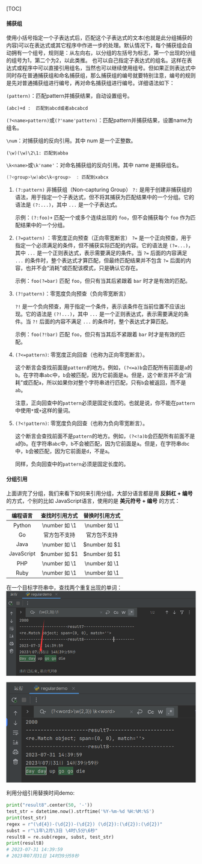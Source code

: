 [TOC]

#### 捕获组

使用小括号指定一个子表达式后，匹配这个子表达式的文本(也就是此分组捕获的内容)可以在表达式或其它程序中作进一步的处理。默认情况下，每个捕获组会自动拥有一个组号，规则是：从左向右，以分组的左括号为标志，第一个出现的分组的组号为1，第二个为2，以此类推。  也可以自己指定子表达式的组名。这样在表达式或程序中可以直接引用组名，当然也可以继续使用组号。但如果正则表达式中同时存在普通捕获组和命名捕获组，那么捕获组的编号就要特别注意，编号的规则是先对普通捕获组进行编号，再对命名捕获组进行编号。详细语法如下：

`(pattern)`：匹配pattern并捕获结果，自动设置组号。

```undefined
(abc)+d :  匹配到abcd或者abcabcd
```

`(?<name>pattern)`或`(?'name'pattern)`：匹配pattern并捕获结果，设置name为组名。

 `\num`：对捕获组的反向引用。其中 num 是一个正整数。

```undefined
(\w)(\w)\2\1: 匹配到abba
```

`\k<name>`或`\k'name'`：对命名捕获组的反向引用。其中 name 是捕获组名。

```csharp
(?<group>\w)abc\k<group>  : 匹配到xabcx
```

1. `(?:pattern)` 非捕获组（Non-capturing Group）
   `?:` 是用于创建非捕获组的语法，用于指定一个子表达式，但不将其捕获为匹配结果中的一个分组。它的语法是 `(?:...)`，其中 `...` 是一个子表达式。

   示例：`(?:foo)+` 匹配一个或多个连续出现的 `foo`，但不会捕获每个 `foo` 作为匹配结果中的一个分组。

2. `(?=pattern)` ：零宽度正向预查（正向零宽断言）
   `?=` 是一个正向预查，用于指定一个必须满足的条件，但不捕获实际匹配的内容。它的语法是 `(?=...)`，其中 `...` 是一个正则表达式，表示需要满足的条件。当 `?=` 后面的内容满足 `...` 的条件时，整个表达式才算匹配，但最终匹配结果并不包含 `?=` 后面的内容，也并不会“消耗”或匹配该模式，只是确认它存在。

   示例：`foo(?=bar)` 匹配 `foo`，但只有当其后紧跟着 `bar` 时才是有效的匹配。

3. `(?!pattern)`：零宽度负向预查（负向零宽断言）

   `?!` 是一个负向预查，用于指定一个条件，表示该条件在当前位置不应该出现。它的语法是 `(?!...)`，其中 `...` 是一个正则表达式，表示需要满足的条件。当 `?!` 后面的内容不满足 `...` 的条件时，整个表达式才算匹配。

   示例：`foo(?!bar)` 匹配 `foo`，但只有当其后不紧跟着 `bar` 时才是有效的匹配。

4. `(?<=pattern)`: 零宽度正向回查（也称为正向零宽断言）。

   这个断言会查找前面是`pattern`的地方。例如，`(?<=a)b`会匹配所有前面是`a`的`b`。在字符串`abc`中，`b`会被匹配，因为它前面是`a`。但是，这个断言并不会“消耗”或匹配`a`，所以如果你对整个字符串进行匹配，只有`b`会被返回，而不是`ab`。

   注意，正向回查中的`pattern`必须是固定长度的。也就是说，你不能在`pattern`中使用`*`或`+`这样的量词。

5. `(?<!pattern)`: 零宽度负向回查（也称为负向零宽断言）。

   这个断言会查找前面不是`pattern`的地方。例如，`(?<!a)b`会匹配所有前面不是`a`的`b`。在字符串`abc`中，`b`不会被匹配，因为它前面是`a`。但是，在字符串`dbc`中，`b`会被匹配，因为它前面是`d`，不是`a`。

   同样，负向回查中的`pattern`必须是固定长度的。

#### 分组引用

上面讲完了分组，我们来看下如何来引用分组，大部分语言都是用 **反斜杠 + 编号** 的方式，个别的比如 JavaScript语言，使用的是 **美元符号 + 编号** 的方式：

|  编程语言  | 查找时引用方式 | 替换时引用方式 |
| :--------: | :------------: | :------------: |
|   Python   | \number 如 \1  | \number 如 \1  |
|     Go     |  官方包不支持  |  官方包不支持  |
|    Java    | \number 如 \1  | $number 如 $1  |
| JavaScript | $number 如 $1  | $number 如 $1  |
|    PHP     | \number 如 \1  | \number 如 \1  |
|    Ruby    | \number 如 \1  | \number 如 \1  |

在一个目标字符串中，查找两个重复出现的单词：
![](../daydayup.assets/image-20230731144219315.png)

![](../daydayup.assets/image-20230731144445944.png)

利用分组引用替换时间demo:

```python
print("result8".center(50, '-'))
test_str = datetime.now().strftime('%Y-%m-%d %H:%M:%S')
print(test_str)
regex = r"(\d{4})-(\d{2})-(\d{2}) (\d{2}):(\d{2}):(\d{2})"
subst = r"\1年\2月\3日 \4时\5分\6秒"
result8 = re.sub(regex, subst, test_str)
print(result8)
# 2023-07-31 14:39:59
# 2023年07月31日 14时39分59秒
```